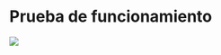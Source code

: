 # Prueba de funcionamiento

![](https://github.com/Sh4un221/proyectoWeb/blob/parte_1/storage/gif/pruebapc.gif)

